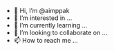 - 👋 Hi, I’m @aimppak
- 👀 I’m interested in ...
- 🌱 I’m currently learning ...
- 💞️ I’m looking to collaborate on ...
- 📫 How to reach me ...

<!---
aimppak/aimppak is a ✨ special ✨ repository because its `README.md` (this file) appears on your GitHub profile.
You can click the Preview link to take a look at your changes.
--->
